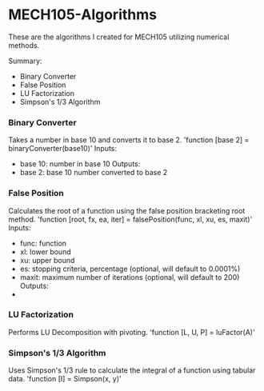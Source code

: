 # MECH105-Algorithms
These are the algorithms I created for MECH105 utilizing numerical methods.

Summary:
- Binary Converter
- False Position
- LU Factorization
- Simpson's 1/3 Algorithm

### Binary Converter
Takes a number in base 10 and converts it to base 2.
'function [base 2] = binaryConverter(base10)'
Inputs:
- base 10: number in base 10
Outputs:
- base 2: base 10 number converted to base 2

### False Position
Calculates the root of a function using the false position bracketing root method.
'function [root, fx, ea, iter] = falsePosition(func, xl, xu, es, maxit)'
Inputs:
- func: function
- xl: lower bound
- xu: upper bound
- es: stopping criteria, percentage (optional, will default to 0.0001%)
- maxit: maximum number of iterations (optional, will default to 200)
Outputs:
- 

### LU Factorization
Performs LU Decomposition with pivoting.
'function [L, U, P] = luFactor(A)'



### Simpson's 1/3 Algorithm
Uses Simpson's 1/3 rule to calculate the integral of a function using tabular data.
'function [I] = Simpson(x, y)'
